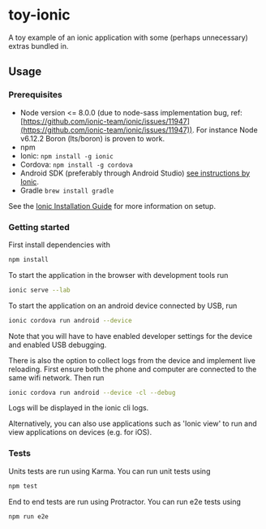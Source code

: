 # toy-ionic

A toy example of an ionic application with some (perhaps unnecessary) extras bundled in.

## Usage

### Prerequisites

- Node version <= 8.0.0 (due to node-sass implementation bug, ref: [https://github.com/ionic-team/ionic/issues/11947](https://github.com/ionic-team/ionic/issues/11947)). For instance Node v6.12.2 Boron (lts/boron) is proven to work.
- npm
- Ionic: `npm install -g ionic`
- Cordova: `npm install -g cordova`
- Android SDK (preferably through Android Studio) [see instructions by Ionic](https://ionicframework.com/docs/v1/ionic-cli-faq/#android-sdk). 
- Gradle `brew install gradle`

See the [Ionic Installation Guide](https://ionicframework.com/docs/intro/installation/) for more information on setup.

### Getting started

First install dependencies with

```sh
npm install
```

To start the application in the browser with development tools run

```sh
ionic serve --lab
```

To start the application on an android device connected by USB, run

```sh
ionic cordova run android --device
```

Note that you will have to have enabled developer settings for the device and enabled USB debugging.

There is also the option to collect logs from the device and implement live reloading. First ensure both the phone and computer are connected to the same wifi network. Then run

```sh
ionic cordova run android --device -cl --debug
```

Logs will be displayed in the ionic cli logs.

Alternatively, you can also use applications such as 'Ionic view' to run and view applications on devices (e.g. for iOS).

### Tests

Units tests are run using Karma. You can run unit tests using

```sh
npm test
```

End to end tests are run using Protractor. You can run e2e tests using

```sh
npm run e2e
```